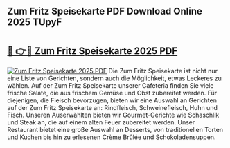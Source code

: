 ## Zum Fritz Speisekarte PDF Download Online 2025 TUpyF

# <h2><a href="http://gc90sf.nevu.top/?p=Zum+Fritz+Speisekarte">🔗 👉🔴 Zum Fritz Speisekarte 2025 PDF</a></h2>

[![Zum Fritz Speisekarte 2025 PDF](https://i.imgur.com/dBaPXMq.png)](http://gc90sf.nevu.top/?p=Zum+Fritz+Speisekarte)
Die Zum Fritz Speisekarte ist nicht nur eine Liste von Gerichten, sondern auch die Möglichkeit, etwas Leckeres zu wählen. Auf der Zum Fritz Speisekarte unserer Cafeteria finden Sie viele frische Salate, die aus frischem Gemüse und Obst zubereitet werden. Für diejenigen, die Fleisch bevorzugen, bieten wir eine Auswahl an Gerichten auf der Zum Fritz Speisekarte an: Rindfleisch, Schweinefleisch, Huhn und Fisch. Unseren Auserwählten bieten wir Gourmet-Gerichte wie Schaschlik und Steak an, die auf einem alten Feuer zubereitet werden. Unser Restaurant bietet eine große Auswahl an Desserts, von traditionellen Torten und Kuchen bis hin zu erlesenen Crème Brûlée und Schokoladensuppen.

